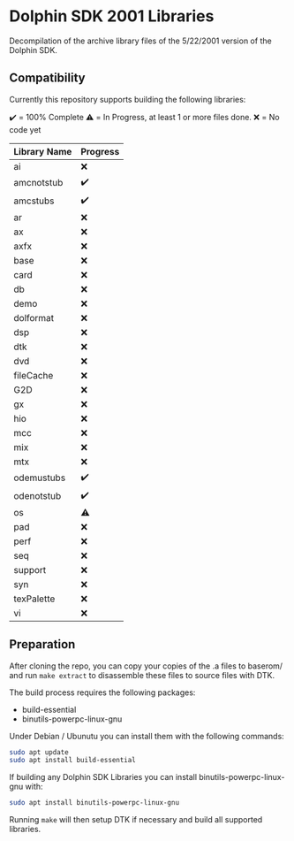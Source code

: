 # Dolphin SDK 2001 Libraries

Decompilation of the archive library files of the 5/22/2001 version of the Dolphin SDK.

## Compatibility

Currently this repository supports building the following libraries:

:heavy_check_mark: = 100% Complete
:warning: = In Progress, at least 1 or more files done.
:x: = No code yet

| Library Name | Progress |
| ------------ | ---------- |
| ai           | :x: |
| amcnotstub   | :heavy_check_mark: |
| amcstubs     | :heavy_check_mark: |
| ar           | :x: |
| ax           | :x: |
| axfx         | :x: |
| base         | :x: |
| card         | :x: |
| db           | :x: |
| demo         | :x: |
| dolformat    | :x: |
| dsp          | :x: |
| dtk          | :x: |
| dvd          | :x: |
| fileCache    | :x: |
| G2D          | :x: |
| gx           | :x: |
| hio          | :x: |
| mcc          | :x: |
| mix          | :x: |
| mtx          | :x: |
| odemustubs   | :heavy_check_mark: |
| odenotstub   | :heavy_check_mark: |
| os           | :warning: |
| pad          | :x: |
| perf         | :x: |
| seq          | :x: |
| support      | :x: |
| syn          | :x: |
| texPalette   | :x: |
| vi           | :x: |

## Preparation

After cloning the repo, you can copy your copies of the .a files to baserom/ and run `make extract` to disassemble these files to source files with DTK.

The build process requires the following packages:

- build-essential
- binutils-powerpc-linux-gnu

Under Debian / Ubunutu you can install them with the following commands:

```bash
sudo apt update
sudo apt install build-essential
```

If building any Dolphin SDK Libraries you can install binutils-powerpc-linux-gnu with:

```bash
sudo apt install binutils-powerpc-linux-gnu
```

Running `make` will then setup DTK if necessary and build all supported libraries.
